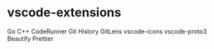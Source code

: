 # vscode-extensions

Go
C++
CodeRunner
Git History
GitLens
vscode-icons
vscode-proto3
Beautify
Prettier
